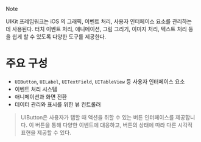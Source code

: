 > [!NOTE]
> UIKit 프레임워크는 iOS 의 그래픽, 이벤트 처리, 사용자 인터페이스 요소를 관리하는 데 사용된다.
> 터치 이벤트 처리, 애니메이션, 그림 그리기, 이미지 처리, 텍스트 처리 등을 쉽게 할 수 있도록 다양한 도구를 제공한다.

# 주요 구성
- `UIButton`, `UILabel`, `UITextField`, `UITableView` 등 사용자 인터페이스 요소
- 이벤트 처리 시스템
- 애니메이션과 화면 전환
- 데이터 관리와 표시를 위한 뷰 컨트롤러

> UIButton은 사용자가 탭할 때 액션을 취할 수 있는 버튼 인터페이스를 제공합니다.
> 이 버튼을 통해 다양한 이벤트에 대응하고, 버튼의 상태에 따라 다른 시각적 표현을 제공할 수 있다.